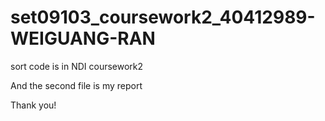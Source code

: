 # set09103_coursework2_40412989-WEIGUANG-RAN
sort code is in NDI coursework2

And the second file is my report

Thank you!
